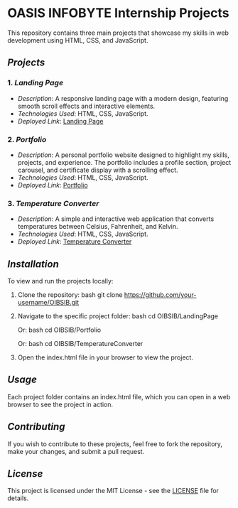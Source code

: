 # OASIS INFOBYTE Internship Projects

This repository contains three main projects that showcase my skills in web development using HTML, CSS, and JavaScript.

## *Projects*

### 1. *Landing Page*
- *Description*: A responsive landing page with a modern design, featuring smooth scroll effects and interactive elements.
- *Technologies Used*: HTML, CSS, JavaScript.
- *Deployed Link*: [Landing Page](TASK1-https://esaivani2003.github.io/OIBSIB/LandingPage/)

### 2. *Portfolio*
- *Description*: A personal portfolio website designed to highlight my skills, projects, and experience. The portfolio includes a profile section, project carousel, and certificate display with a scrolling effect.
- *Technologies Used*: HTML, CSS, JavaScript.
- *Deployed Link*: [Portfolio](TASK2-https://esaivani2003.github.io/OIBSIB/Portfolio/)

### 3. *Temperature Converter*
- *Description*: A simple and interactive web application that converts temperatures between Celsius, Fahrenheit, and Kelvin.
- *Technologies Used*: HTML, CSS, JavaScript.
- *Deployed Link*: [Temperature Converter](TASK3-https://esaivani2003.github.io/OIBSIB/TemperatureConverter/)

## *Installation*

To view and run the projects locally:
1. Clone the repository:
    bash
    git clone https://github.com/your-username/OIBSIB.git
    
2. Navigate to the specific project folder:
    bash
    cd OIBSIB/LandingPage
    
    Or:
    bash
    cd OIBSIB/Portfolio
    
    Or:
    bash
    cd OIBSIB/TemperatureConverter
    
3. Open the index.html file in your browser to view the project.

## *Usage*

Each project folder contains an index.html file, which you can open in a web browser to see the project in action.

## *Contributing*

If you wish to contribute to these projects, feel free to fork the repository, make your changes, and submit a pull request.

## *License*

This project is licensed under the MIT License - see the [LICENSE](LICENSE) file for details.
